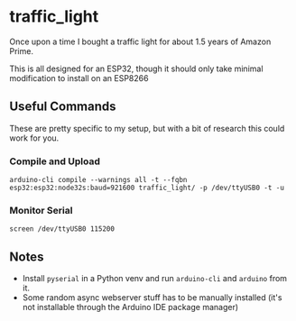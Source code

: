 # traffic_light
Once upon a time I bought a traffic light for about 1.5 years of Amazon Prime.

This is all designed for an ESP32, though it should only take minimal modification to install on an ESP8266

## Useful Commands
These are pretty specific to my setup, but with a bit of research this could work for you.

### Compile and Upload
`arduino-cli compile --warnings all -t --fqbn esp32:esp32:node32s:baud=921600 traffic_light/ -p /dev/ttyUSB0 -t -u`

### Monitor Serial
`screen /dev/ttyUSB0 115200`

## Notes
* Install `pyserial` in a Python venv and run `arduino-cli` and `arduino` from it.
* Some random async webserver stuff has to be manually installed (it's not installable through the Arduino IDE package manager)
